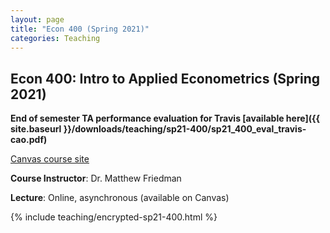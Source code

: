 ```yaml
---
layout: page
title: "Econ 400 (Spring 2021)"
categories: Teaching
---
```


## Econ 400: Intro to Applied Econometrics (Spring 2021)

**End of semester TA performance evaluation for Travis [available here]({{ site.baseurl }}/downloads/teaching/sp21-400/sp21_400_eval_travis-cao.pdf)**

[Canvas course site](https://canvas.wisc.edu/courses/243632)

**Course Instructor**: Dr. Matthew Friedman

**Lecture**: Online, asynchronous (available on Canvas)

{% include teaching/encrypted-sp21-400.html %}